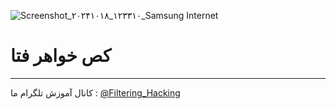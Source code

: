 ![Screenshot_۲۰۲۴۱۰۱۸_۱۲۳۳۱۰_Samsung Internet](https://github.com/user-attachments/assets/0297b469-7195-43aa-8cef-af1c9d3d88d5)
#  کص خواهر فتا
------
کانال آموزش تلگرام ما :
[@Filtering_Hacking](https://t.me/Filtering_Hacking)
